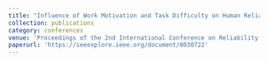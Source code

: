 ```yaml
---
title: "Influence of Work Motivation and Task Difficulty on Human Reliability."
collection: publications
category: conferences
venue: 'Proceedings of the 2nd International Conference on Reliability Systems Engineering (ICRSE 2017), Beijing, 2017'
paperurl: 'https://ieeexplore.ieee.org/document/8030722'
---
```

